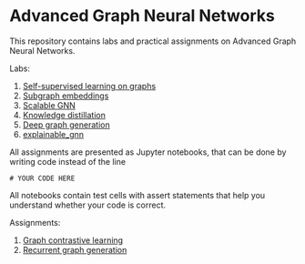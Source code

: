 # Advanced Graph Neural Networks

This repository contains labs and practical assignments on Advanced Graph Neural Networks.

Labs:
1. [Self-supervised learning on graphs](lab01_ssl_on_graphs/lab.ipynb)
2. [Subgraph embeddings](lab02_subgraph_emb/lab.ipynb)
3. [Scalable GNN](lab03_scalable_gnn/lab.ipynb)
4. [Knowledge distillation](lab04_knowledge_distillation/lab.ipynb)
5. [Deep graph generation](lab05_deep_generaion/lab.ipynb)
6. [explainable_gnn](lab06_explainable_gnn/lab.ipynb)

All assignments are presented as Jupyter notebooks, that can be done by writing code instead of the line
```
# YOUR CODE HERE
```
All notebooks contain test cells with assert statements that help you understand whether your code is correct.

Assignments:
1. [Graph contrastive learning](assignment01_contrastive_learning/assignment.ipynb)
2. [Recurrent graph generation](assignment02_recurrent_generation/assignment.ipynb)
